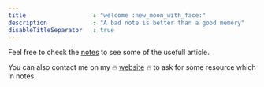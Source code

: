 ```yaml
---
title                   : "welcome :new_moon_with_face:"
description             : "A bad note is better than a good memory"
disableTitleSeparator   : true
---
```


Feel free to check the [notes](/notes) to see some of the usefull article.

You can also contact me on my :fire: [website](http://killliu.com) :fire: to ask for some resource which in notes.
